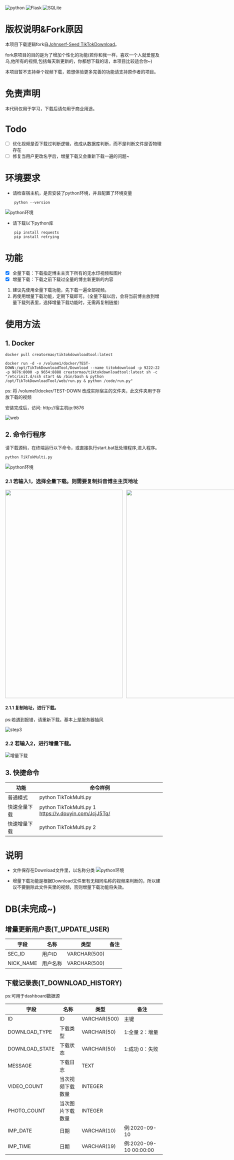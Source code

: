 
![python](https://img.shields.io/badge/python-blue) ![Flask](https://img.shields.io/badge/Flask-green) ![SQLite](https://img.shields.io/badge/SQLite-yellow)

#

# 版权说明&Fork原因
本项目下载逻辑fork自[Johnserf-Seed TikTokDownload](https://github.com/Johnserf-Seed/TikTokDownload)。

fork原项目的目的是为了增加个性化的功能(若你和我一样，喜欢一个人就爱屋及乌,他所有的视频,包括每天新更新的，你都想下载的话，本项目比较适合你~)

本项目暂不支持单个视频下载，若想体验更多完善的功能请支持原作者的项目。

# 免责声明
本代码仅用于学习，下载后请勿用于商业用途。

# Todo
- [ ] 优化视频是否下载过判断逻辑，改成从数据库判断，而不是判断文件是否物理存在
- [ ] 修复当用户更改名字后，增量下载又会重新下载一遍的问题~

# 环境要求
- 请检查宿主机，是否安装了python环境，并且配置了环境变量
~~~
    python --version 
~~~
![python环境](./Resource/python.jpg)

- 请下载以下python库
~~~
    pip install requests
    pip install retrying
~~~

# 功能
- [x] 全量下载：下载指定博主主页下所有的无水印视频和图片
- [x] 增量下载：下载之前下载过全量的博主新更新的内容

1. 建议先使用全量下载功能，先下载一遍全部视频。
2. 再使用增量下载功能，定期下载即可。（全量下载以后，会将当前博主放到增量下载列表里，选择增量下载功能时，无需再复制链接）

# 使用方法


## 1. Docker 

~~~
docker pull creatormao/tiktokdownloadtool:latest

docker run -d -v /volume1/docker/TEST-DOWN:/opt/TikTokDownloadTool/Download --name titokdownload -p 9222:22 -p 9876:8000 -p 9654:8888 creatormao/tiktokdownloadtool:latest sh -c "/etc/init.d/ssh start && /bin/bash & python /opt/TikTokDownloadTool/web/run.py & python /code/run.py"
~~~

ps: 将  /volume1/docker/TEST-DOWN 改成实际宿主的文件夹，此文件夹用于存放下载的视频

安装完成后，访问: http://宿主机ip:9876

![web](./Resource/mobile.png)


## 2. 命令行程序

请下载源码，在终端运行以下命令，或直接执行start.bat批处理程序,进入程序。

~~~
python TikTokMulti.py
~~~
![python环境](./Resource/guide.jpg)

### 2.1 若输入1，选择全量下载。则需要复制抖音博主主页地址

<div style='display:flex;'>
    <img width='375px' height='667px' src='./Resource/userHomeStep1.jpg'>
    &nbsp;&nbsp;&nbsp;
    <img width='375px' height='667px' src='./Resource/userHomeStep2.png'>
    &nbsp;&nbsp;&nbsp;
    <img width='375px' height='667px' src='./Resource/userHomeStep3.png'>
</div>


#### 2.1.1 复制地址，进行下载。
ps:若遇到报错，请重新下载。基本上是服务器抽风

![step3](./Resource/fullDownload.jpg)


### 2.2 若输入2，进行增量下载。

![增量下载](./Resource/updateDownload.jpg)


## 3. 快捷命令
|  功能   | 命令样例  |
|  ----  | ----  |
| 普通模式  | python TikTokMulti.py |
| 快速全量下载  | python TikTokMulti.py 1 https://v.douyin.com/JcjJ5Tq/ |
| 快速增量下载  |  python TikTokMulti.py 2 |

# 说明

- 文件保存在Download文件里，以名称分类
![python环境](./Resource/download.jpg)

- 增量下载功能是根据Download文件里有无相同名称的视频来判断的，所以建议不要删除此文件夹里的视频，否则增量下载功能将失效。


# DB(未完成~)

## 增量更新用户表(T_UPDATE_USER)

|  字段   | 名称  | 类型  |备注  |
|  ----  | ----  |  ----  |----  |
| SEC_ID  | 用户ID  | VARCHAR(500) |   |
| NICK_NAME  | 用户名称  | VARCHAR(500) | |  


## 下载记录表(T_DOWNLOAD_HISTORY)
ps:可用于dashboard数据源

|  字段   | 名称  | 类型  |备注  |
|  ----  | ----  |  ----  |----  |
| ID  | ID  | VARCHAR(500) |  主键 |
| DOWNLOAD_TYPE  | 下载类型  |VARCHAR(50) | 1:全量  2：增量 |  
| DOWNLOAD_STATE | 下载状态  |VARCHAR(50) | 1:成功  0：失败 |  
| MESSAGE | 下载日志  |TEXT |  |  
| VIDEO_COUNT  | 当次视频下载数量  |INTEGER |  |  
| PHOTO_COUNT  | 当次图片下载数量  |INTEGER |  |  
| IMP_DATE  | 日期  |VARCHAR(10) | 例:2020-09-10 |  
| IMP_TIME  | 日期  |VARCHAR(19) | 例:2020-09-10 00:00:00 |  